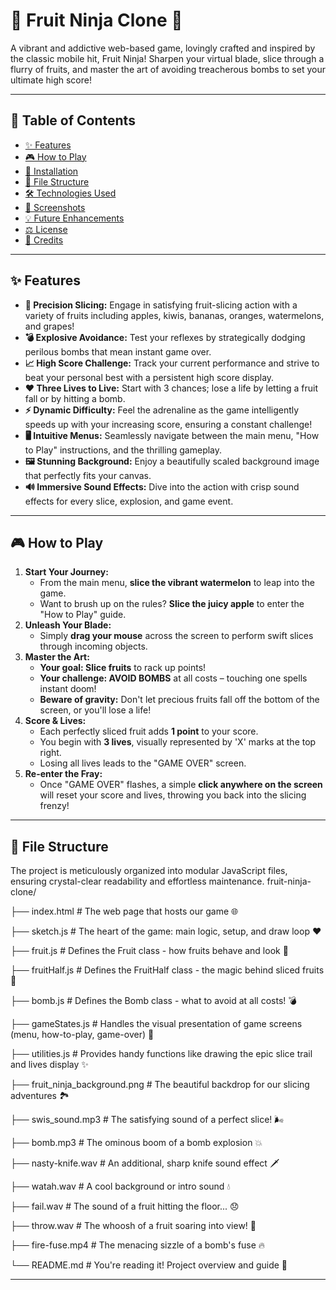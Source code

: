 # 🍉 Fruit Ninja Clone 🔪

A vibrant and addictive web-based game, lovingly crafted and inspired by the classic mobile hit, Fruit Ninja! Sharpen your virtual blade, slice through a flurry of fruits, and master the art of avoiding treacherous bombs to set your ultimate high score!

---

## 📖 Table of Contents

-   [✨ Features](#-features)
-   [🎮 How to Play](#-how-to-play)
-   [🚀 Installation](#-installation)
-   [📁 File Structure](#-file-structure)
-   [🛠️ Technologies Used](#%EF%B8%8F-technologies-used)
-   [📸 Screenshots](#-screenshots)
-   [💡 Future Enhancements](#-future-enhancements)
-   [⚖️ License](#%EF%B8%8F-license)
-   [💖 Credits](#-credits)

---

## ✨ Features

-   **🎯 Precision Slicing:** Engage in satisfying fruit-slicing action with a variety of fruits including apples, kiwis, bananas, oranges, watermelons, and grapes!
-   **💣 Explosive Avoidance:** Test your reflexes by strategically dodging perilous bombs that mean instant game over.
-   **📈 High Score Challenge:** Track your current performance and strive to beat your personal best with a persistent high score display.
-   **❤️ Three Lives to Live:** Start with 3 chances; lose a life by letting a fruit fall or by hitting a bomb.
-   **⚡ Dynamic Difficulty:** Feel the adrenaline as the game intelligently speeds up with your increasing score, ensuring a constant challenge!
-   **🖥️ Intuitive Menus:** Seamlessly navigate between the main menu, "How to Play" instructions, and the thrilling gameplay.
-   **🖼️ Stunning Background:** Enjoy a beautifully scaled background image that perfectly fits your canvas.
-   **🔊 Immersive Sound Effects:** Dive into the action with crisp sound effects for every slice, explosion, and game event.

---

## 🎮 How to Play

1.  **Start Your Journey:**
    -   From the main menu, **slice the vibrant watermelon** to leap into the game.
    -   Want to brush up on the rules? **Slice the juicy apple** to enter the "How to Play" guide.
2.  **Unleash Your Blade:**
    -   Simply **drag your mouse** across the screen to perform swift slices through incoming objects.
3.  **Master the Art:**
    -   **Your goal: Slice fruits** to rack up points!
    -   **Your challenge: AVOID BOMBS** at all costs – touching one spells instant doom!
    -   **Beware of gravity:** Don't let precious fruits fall off the bottom of the screen, or you'll lose a life!
4.  **Score & Lives:**
    -   Each perfectly sliced fruit adds **1 point** to your score.
    -   You begin with **3 lives**, visually represented by 'X' marks at the top right.
    -   Losing all lives leads to the "GAME OVER" screen.
5.  **Re-enter the Fray:**
    -   Once "GAME OVER" flashes, a simple **click anywhere on the screen** will reset your score and lives, throwing you back into the slicing frenzy!

---
## 📁 File Structure

The project is meticulously organized into modular JavaScript files, ensuring crystal-clear readability and effortless maintenance.
fruit-ninja-clone/

├── index.html # The web page that hosts our game 🌐

├── sketch.js # The heart of the game: main logic, setup, and draw loop ❤️

├── fruit.js # Defines the Fruit class - how fruits behave and look 🍎

├── fruitHalf.js # Defines the FruitHalf class - the magic behind sliced fruits 🔪

├── bomb.js # Defines the Bomb class - what to avoid at all costs! 💣

├── gameStates.js # Handles the visual presentation of game screens (menu, how-to-play, game-over) 🎨

├── utilities.js # Provides handy functions like drawing the epic slice trail and lives display ✨

├── fruit_ninja_background.png # The beautiful backdrop for our slicing adventures 🏞️

├── swis_sound.mp3 # The satisfying sound of a perfect slice! 🌬️

├── bomb.mp3 # The ominous boom of a bomb explosion 💥

├── nasty-knife.wav # An additional, sharp knife sound effect 🗡️

├── watah.wav # A cool background or intro sound 💧

├── fail.wav # The sound of a fruit hitting the floor... 😞

├── throw.wav # The whoosh of a fruit soaring into view! 🚀

├── fire-fuse.mp4 # The menacing sizzle of a bomb's fuse 🔥

└── README.md # You're reading it! Project overview and guide 📝


---
